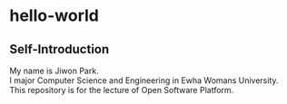 # hello-world
## Self-Introduction
My name is Jiwon Park.  
I major Computer Science and Engineering in Ewha Womans University.  
This repository is for the lecture of Open Software Platform. 
